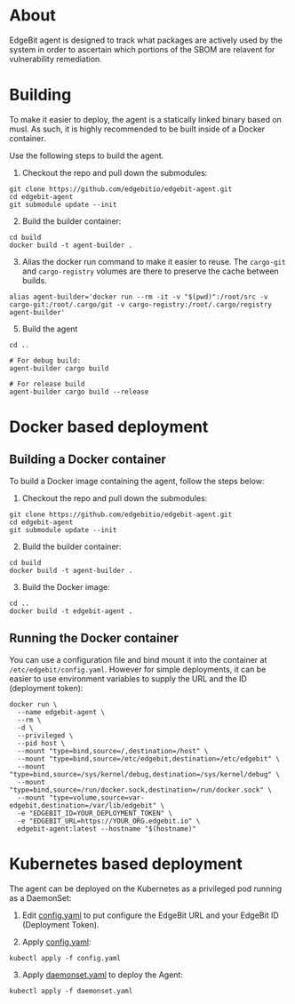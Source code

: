 # About

EdgeBit agent is designed to track what packages are actively used by the system in order to ascertain which portions of the SBOM are relavent for vulnerability remediation.

# Building

To make it easier to deploy, the agent is a statically linked binary based on musl. As such, it is highly recommended to be built inside of a Docker container.

Use the following steps to build the agent.

1. Checkout the repo and pull down the submodules:
```
git clone https://github.com/edgebitio/edgebit-agent.git
cd edgebit-agent
git submodule update --init
```

2. Build the builder container:
```
cd build
docker build -t agent-builder .
```

3. Alias the docker run command to make it easier to reuse. The `cargo-git` and `cargo-registry` volumes are there to preserve the cache between builds.
```
alias agent-builder='docker run --rm -it -v "$(pwd)":/root/src -v cargo-git:/root/.cargo/git -v cargo-registry:/root/.cargo/registry agent-builder'
```

5. Build the agent
```
cd ..

# For debug build:
agent-builder cargo build

# For release build
agent-builder cargo build --release
```

# Docker based deployment

## Building a Docker container

To build a Docker image containing the agent, follow the steps below:

1. Checkout the repo and pull down the submodules:
```
git clone https://github.com/edgebitio/edgebit-agent.git
cd edgebit-agent
git submodule update --init
```

2. Build the builder container:
```
cd build
docker build -t agent-builder .
```

3. Build the Docker image:
```
cd ..
docker build -t edgebit-agent .
```

## Running the Docker container

You can use a configuration file and bind mount it into the container at `/etc/edgebit/config.yaml`.
However for simple deployments, it can be easier to use environment variables to supply the URL and the ID (deployment token):

```
docker run \
  --name edgebit-agent \
  --rm \
  -d \
  --privileged \
  --pid host \
  --mount "type=bind,source=/,destination=/host" \
  --mount "type=bind,source=/etc/edgebit,destination=/etc/edgebit" \
  --mount "type=bind,source=/sys/kernel/debug,destination=/sys/kernel/debug" \
  --mount "type=bind,source=/run/docker.sock,destination=/run/docker.sock" \
  --mount "type=volume,source=var-edgebit,destination=/var/lib/edgebit" \
  -e "EDGEBIT_ID=YOUR_DEPLOYMENT_TOKEN" \
  -e "EDGEBIT_URL=https://YOUR_ORG.edgebit.io" \
  edgebit-agent:latest --hostname "$(hostname)"
```

# Kubernetes based deployment

The agent can be deployed on the Kubernetes as a privileged pod running as a DaemonSet:

1. Edit [config.yaml](dist/kube/config.yaml) to put configure the EdgeBit URL and your EdgeBit ID (Deployment Token).

2. Apply [config.yaml](dist/kube/config.yaml):
```
kubectl apply -f config.yaml
```

3. Apply [daemonset.yaml](dist/kube/daemonset.yaml) to deploy the Agent:
```
kubectl apply -f daemonset.yaml
```

